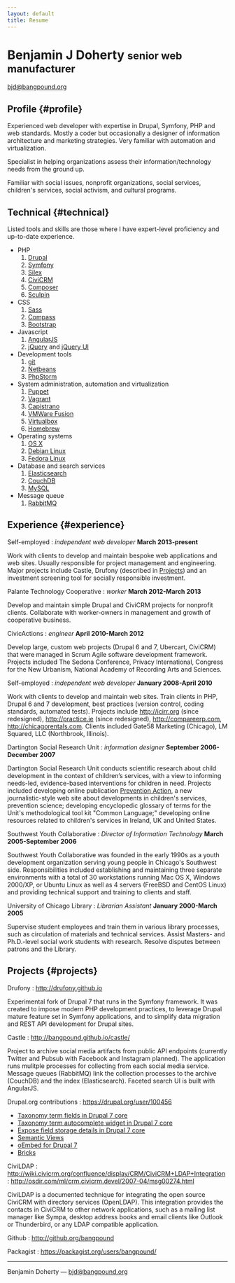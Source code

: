 ```yaml
---
layout: default
title: Resume
---
```


# Benjamin J Doherty <small>senior web manufacturer</small>

<bjd@bangpound.org>

## Profile {#profile}

Experienced web developer with expertise in Drupal, Symfony, PHP and web standards. Mostly a coder but occasionally a
designer of information architecture and marketing strategies. Very familiar with automation and virtualization.

Specialist in helping organizations assess their information/technology needs from the ground up.

Familiar with social issues, nonprofit organizations, social services, children's services, social activism, and
cultural programs.

## Technical {#technical}

Listed tools and skills are those where I have expert-level proficiency and up-to-date experience.

* PHP
  1. [Drupal](http://drupal.org)
  1. [Symfony](http://symfony.org)
  1. [Silex](http://silex.sensiolabs.org)
  1. [CiviCRM](http://civicrm.org)
  1. [Composer](http://getcomposer.org)
  1. [Sculpin](https://sculpin.io)
* CSS
  1. [Sass](http://sass-lang.com)
  1. [Compass](http://compass-style.org)
  1. [Bootstrap](http://getbootstrap.com)
* Javascript
  1. [AngularJS](http://angularjs.org)
  1. [jQuery](http://jquery.com) and [jQuery UI](https://jqueryui.com)
* Development tools
  1. [git](http://git-scm.com)
  1. [Netbeans](https://netbeans.org)
  1. [PhpStorm](http://www.jetbrains.com/phpstorm/)
* System administration, automation and virtualization
  1. [Puppet](https://puppetlabs.com)
  1. [Vagrant](http://www.vagrantup.com)
  1. [Capistrano](http://capistranorb.com)
  1. [VMWare Fusion](https://www.vmware.com/products/fusion)
  1. [Virtualbox](https://www.virtualbox.org)
  1. [Homebrew](http://brew.sh)
* Operating systems
  1. [OS X](http://www.apple.com/osx/)
  1. [Debian Linux](http://www.debian.org)
  1. [Fedora Linux](https://fedoraproject.org)
* Database and search services
  1. [Elasticsearch](http://www.elasticsearch.org)
  1. [CouchDB](http://couchdb.apache.org)
  1. [MySQL](http://www.mysql.com)
* Message queue
  1. [RabbitMQ](http://rabbitmq.com)

## Experience {#experience}

Self-employed
: *independent web developer*
  __March 2013-present__

  Work with clients to develop and maintain bespoke web applications and web sites. Usually responsible for project
  management and engineering. Major projects include Castle, Drufony (described in [Projects](#projects)) and an
  investment screening tool for socially responsible investment.

Palante Technology Cooperative
: *worker*
  __March 2012-March 2013__

  Develop and maintain simple Drupal and CiviCRM projects for nonprofit clients. Collaborate with worker-owners in
  management and growth of cooperative business.

CivicActions
: *engineer*
  __April 2010-March 2012__

  Develop large, custom web projects (Drupal 6 and 7, Ubercart, CiviCRM) that were managed in Scrum Agile software
  development framework. Projects included The Sedona Conference, Privacy International, Congress for the New Urbanism,
  National Academy of Recording Arts and Sciences.

Self-employed
: *independent web developer*
  __January 2008-April 2010__

  Work with clients to develop and maintain web sites. Train clients in PHP, Drupal 6 and 7 development, best practices
  (version control, coding standards, automated tests). Projects include <http://icirr.org> (since redesigned),
  <http://practice.ie> (since redesigned), <http://compareerp.com>, <http://chicagorentals.com>. Clients included Gate58
  Marketing (Chicago), LM Squared, LLC (Northbrook, Illinois).

Dartington Social Research Unit
: *information designer*
  __September 2006-December 2007__

  Dartington Social Research Unit conducts scientific research about child development in the context of children’s
  services, with a view to informing needs-led, evidence-based interventions for children in need. Projects included
  developing online publication [Prevention Action](http://preventionaction.org), a new journalistic-style web site
  about developments in children's services, prevention science; developing encyclopedic glossary of terms for the
  Unit's methodological tool kit "Common Language;" developing online resources related to children's services in
  Ireland, UK and United States.

Southwest Youth Collaborative
: *Director of Information Technology*
  __March 2005-September 2006__

  Southwest Youth Collaborative was founded in the early 1990s as a youth development organization serving young people
  in Chicago's Southwest side. Responsibilities included establishing and maintaining three separate environments with
  a total of 30 workstations running Mac OS X, Windows 2000/XP, or Ubuntu Linux as well as 4 servers (FreeBSD and
  CentOS Linux) and providing technical support and training to clients and staff.

University of Chicago Library
: *Librarian Assistant*
  __January 2000-March 2005__

  Supervise student employees and train them in various library processes, such as circulation of materials and
  technical services. Assist Masters- and Ph.D.-level social work students with research. Resolve disputes between
  patrons and the Library.

## Projects {#projects}

Drufony
: <http://drufony.github.io>

  Experimental fork of Drupal 7 that runs in the Symfony framework. It was created to impose modern PHP development
  practices, to leverage Drupal mature feature set in Symfony applications, and to simplify data migration and REST API
  development for Drupal sites.

Castle
: <http://bangpound.github.io/castle/>

  Project to archive social media artifacts from public API endpoints (currently Twitter and Pubsub with Facebook and
  Instagram planned). The application runs mulitple processes for collecting from each social media service. Message
  queues (RabbitMQ) link the collection processes to the archive (CouchDB) and the index (Elasticsearch). Faceted
  search UI is built with AngularJS.

Drupal.org contributions
: <https://drupal.org/user/100456>

  * [Taxonomy term fields in Drupal 7 core](https://drupal.org/node/491190)
  * [Taxonomy term autocomplete widget in Drupal 7 core](https://drupal.org/node/526122)
  * [Expose field storage details in Drupal 7 core](https://drupal.org/node/569224)
  * [Semantic Views](https://drupal.org/project/semanticviews)
  * [oEmbed for Drupal 7](https://drupal.org/project/oembed)
  * [Bricks](https://drupal.org/project/brick)

CiviLDAP
: <http://wiki.civicrm.org/confluence/display/CRM/CiviCRM+LDAP+Integration>
: <http://osdir.com/ml/crm.civicrm.devel/2007-04/msg00274.html>

  CiviLDAP is a documented technique for integrating the open source CiviCRM with directory services (OpenLDAP). This
  integration provides the contacts in CiviCRM to other network applications, such as a mailing list manager like Sympa,
  desktop address books and email clients like Outlook or Thunderbird, or any LDAP compatible application.

Github
: <http://github.org/bangpound>

Packagist
: <https://packagist.org/users/bangpound/>

------

Benjamin Doherty &mdash; <bjd@bangpound.org>
